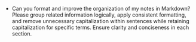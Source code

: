 - Can you format and improve the organization of my notes in Markdown? Please group related information logically, apply consistent formatting, and remove unnecessary capitalization within sentences while retaining capitalization for specific terms. Ensure clarity and conciseness in each section.
